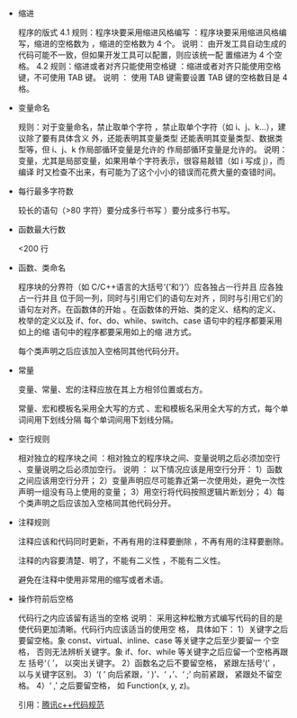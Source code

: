 - 缩进

  程序的版式 4.1 规则：程序块要采用缩进风格编写 ：程序块要采用缩进风格编写，缩进的空格数为 ，缩进的空格数为 4 个。 说明： 由开发工具自动生成的代码可能不一致，但如果开发工具可以配置，则应该统一配 置缩进为 4 个空格。 4.2 规则：缩进或者对齐只能使用空格键 ：缩进或者对齐只能使用空格键，不可使用 TAB 键。 说明 ： 使用 TAB 键需要设置 TAB 键的空格数目是 4 格。

- 变量命名

   规则：对于变量命名，禁止取单个字符 ，禁止取单个字符（如 i、j、k...），建议除了要有具体含义 外，还能表明其变量类型 还能表明其变量类型、数据类型等，但 i、j、k 作局部循环变量是允许的 作局部循环变量是允许的。 说明： 变量，尤其是局部变量，如果用单个字符表示，很容易敲错（如 i 写成 j），而编译 时又检查不出来，有可能为了这个小小的错误而花费大量的查错时间。

- 每行最多字符数

  较长的语句（>80 字符）要分成多行书写 ）要分成多行书写。 

- 函数最大行数

  <200 行

- 函数、类命名

  程序块的分界符（如 C/C++语言的大括号‘{’和‘}’）应各独占一行并且 应各独占一行并且 位于同一列，同时与引用它们的语句左对齐 ，同时与引用它们的语句左对齐。在函数体的开始 。在函数体的开始、类的定义、结构的定义、 枚举的定义以及 if、for、do、while、switch、case 语句中的程序都要采用如上的缩 语句中的程序都要采用如上的缩 进方式。 

  每个类声明之后应该加入空格同其他代码分开。

- 常量

  变量、常量、宏的注释应放在其上方相邻位置或右方。

  常量、宏和模板名采用全大写的方式 、宏和模板名采用全大写的方式，每个单词间用下划线分隔 每个单词间用下划线分隔。 

- 空行规则

  相对独立的程序块之间 ：相对独立的程序块之间、变量说明之后必须加空行 、变量说明之后必须加空行。 说明 ： 以下情况应该是用空行分开： 1）函数之间应该用空行分开； 2）变量声明应尽可能靠近第一次使用处，避免一次性声明一组没有马上使用的变量； 3）用空行将代码按照逻辑片断划分； 4）每个类声明之后应该加入空格同其他代码分开。

- 注释规则

  注释应该和代码同时更新，不再有用的注释要删除 ，不再有用的注释要删除。

  注释的内容要清楚、明了，不能有二义性 ，不能有二义性。

  避免在注释中使用非常用的缩写或者术语。 

- 操作符前后空格

  代码行之内应该留有适当的空格 说明： 采用这种松散方式编写代码的目的是使代码更加清晰。代码行内应该适当的使用空 格， 具体如下： 1）关键字之后要留空格。象 const、virtual、inline、case 等关键字之后至少要留一 个空格， 否则无法辨析关键字。象 if、for、while 等关键字之后应留一个空格再跟左 括号‘（ ’， 以突出关键字。 2）函数名之后不要留空格， 紧跟左括号’(’ ， 以与关键字区别。 3）‘( ’ 向后紧跟，‘ )’、‘ ，’、‘ ;’ 向前紧跟， 紧跟处不留空格。 4）‘ ,’ 之后要留空格， 如 Function(x, y, z)。

  

  引用：[腾讯c++代码规范](https://files-cdn.cnblogs.com/files/juking/腾讯Cplusplus编码规范.pdf)
